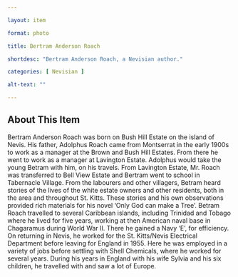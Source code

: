 ```yaml
--- 

layout: item

format: photo 

title: Bertram Anderson Roach

shortdesc: "Bertram Anderson Roach, a Nevisian author."

categories: [ Nevisian ] 

alt-text: ""

--- 
```


## About This Item 

Bertram Anderson Roach was born on Bush Hill Estate on the island of Nevis. His father, Adolphus Roach came from Montserrat in the early 1900s to work as a manager at the Brown and Bush Hill Estates. From there he went to work as a manager at Lavington Estate. Adolphus would take the young Betram with him, on his travels. From Lavington Estate, Mr. Roach was transferred to Bell View Estate and Bertram went to school in Tabernacle Village.
  From the labourers and other villagers, Betram heard stories of the lives of the white estate owners and other residents, both in the area and throughout St. Kitts. These stories and his own observations provided rich materials for his novel ‘Only God can make a Tree’. 
  Betram Roach travelled to several Caribbean islands, including Trinidad and Tobago where he lived for five years, working at then American naval base in Chagaramus during World War II. There he gained a Navy ‘E’, for efficiency. On returning in Nevis, he worked for the St. Kitts/Nevis Electrical Department before leaving for England in 1955. Here he was employed in a variety of jobs before settling with Shell Chemicals, where he worked for several years. During his years in England with his wife Sylvia and his six children, he travelled with and saw a lot of Europe. 
